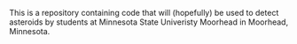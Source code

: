 This is a repository containing code that will (hopefully) be used to detect asteroids by students at Minnesota State Univeristy Moorhead in Moorhead, Minnesota. 

